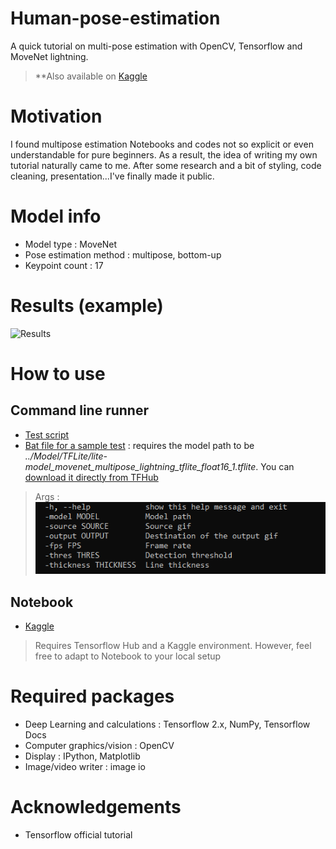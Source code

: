 # Human-pose-estimation

A quick tutorial on multi-pose estimation with OpenCV, Tensorflow and MoveNet lightning.

> **Also available on [Kaggle](https://www.kaggle.com/ibrahimserouis99/human-pose-estimation-with-movenet)

# Motivation 

I found multipose estimation Notebooks and codes not so explicit or even understandable for pure beginners. As a result, the idea of writing my own tutorial naturally came to me. After some research and a bit of styling, code cleaning, presentation...I've finally made it public. 

# Model info 

- Model type : MoveNet 
- Pose estimation method : multipose, bottom-up
- Keypoint count : 17

# Results (example)
![Results](https://github.com/Justsecret123/Human-pose-estimation/blob/main/Test%20gifs/results.gif)

# How to use 

## Command line runner
- [Test script](/Scripts/movenet_inference.py)
- [Bat file for a sample test](/Scripts/test_inference.bat) : requires the model path to be *../Model/TFLite/lite-model_movenet_multipose_lightning_tflite_float16_1.tflite*. You can [download it directly from TFHub](https://tfhub.dev/google/lite-model/movenet/multipose/lightning/tflite/float16/1)
> Args :
![Command_line_args](/Screenshots/command_line_args.PNG)



## Notebook 

- [Kaggle](https://www.kaggle.com/ibrahimserouis99/human-pose-estimation-with-movenet)
> Requires Tensorflow Hub and a Kaggle environment. However, feel free to adapt to Notebook to your local setup


# Required packages

- Deep Learning and calculations : Tensorflow 2.x, NumPy, Tensorflow Docs
- Computer graphics/vision : OpenCV 
- Display : IPython, Matplotlib 
- Image/video writer : image io

# Acknowledgements 
- Tensorflow official tutorial 
